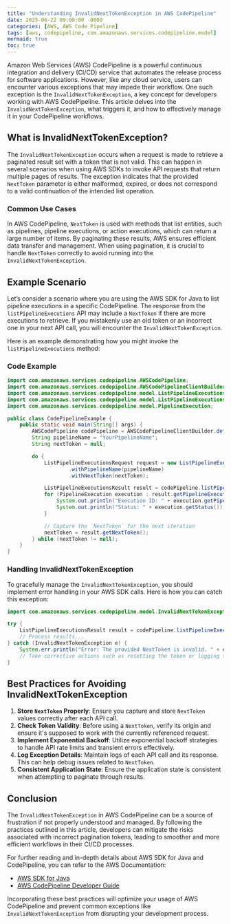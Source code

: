 ```yaml
---
title: "Understanding InvalidNextTokenException in AWS CodePipeline"
date: 2025-06-22 09:00:00 -0000
categories: [AWS, AWS Code Pipeline]
tags: [aws, codepipeline, com.amazonaws.services.codepipeline.model]
mermaid: true
toc: true
---
```



Amazon Web Services (AWS) CodePipeline is a powerful continuous integration and delivery (CI/CD) service that automates the release process for software applications. However, like any cloud service, users can encounter various exceptions that may impede their workflow. One such exception is the `InvalidNextTokenException`, a key concept for developers working with AWS CodePipeline. This article delves into the `InvalidNextTokenException`, what triggers it, and how to effectively manage it in your CodePipeline workflows.

## What is InvalidNextTokenException?

The `InvalidNextTokenException` occurs when a request is made to retrieve a paginated result set with a token that is not valid. This can happen in several scenarios when using AWS SDKs to invoke API requests that return multiple pages of results. The exception indicates that the provided `NextToken` parameter is either malformed, expired, or does not correspond to a valid continuation of the intended list operation.

### Common Use Cases

In AWS CodePipeline, `NextToken` is used with methods that list entities, such as pipelines, pipeline executions, or action executions, which can return a large number of items. By paginating these results, AWS ensures efficient data transfer and management. When using pagination, it is crucial to handle `NextToken` correctly to avoid running into the `InvalidNextTokenException`.

## Example Scenario

Let’s consider a scenario where you are using the AWS SDK for Java to list pipeline executions in a specific CodePipeline. The response from the `listPipelineExecutions` API may include a `NextToken` if there are more executions to retrieve. If you mistakenly use an old token or an incorrect one in your next API call, you will encounter the `InvalidNextTokenException`. 

Here is an example demonstrating how you might invoke the `listPipelineExecutions` method:

### Code Example

```java
import com.amazonaws.services.codepipeline.AWSCodePipeline;
import com.amazonaws.services.codepipeline.AWSCodePipelineClientBuilder;
import com.amazonaws.services.codepipeline.model.ListPipelineExecutionsRequest;
import com.amazonaws.services.codepipeline.model.ListPipelineExecutionsResult;
import com.amazonaws.services.codepipeline.model.PipelineExecution;

public class CodePipelineExample {
    public static void main(String[] args) {
        AWSCodePipeline codePipeline = AWSCodePipelineClientBuilder.defaultClient();
        String pipelineName = "YourPipelineName";
        String nextToken = null;

        do {
            ListPipelineExecutionsRequest request = new ListPipelineExecutionsRequest()
                    .withPipelineName(pipelineName)
                    .withNextToken(nextToken);

            ListPipelineExecutionsResult result = codePipeline.listPipelineExecutions(request);
            for (PipelineExecution execution : result.getPipelineExecutionSummaries()) {
                System.out.println("Execution ID: " + execution.getPipelineExecutionId());
                System.out.println("Status: " + execution.getStatus());
            }

            // Capture the `NextToken` for the next iteration
            nextToken = result.getNextToken();
        } while (nextToken != null); 
    }
}
```

### Handling InvalidNextTokenException

To gracefully manage the `InvalidNextTokenException`, you should implement error handling in your AWS SDK calls. Here is how you can catch this exception:

```java
import com.amazonaws.services.codepipeline.model.InvalidNextTokenException;

try {
    ListPipelineExecutionsResult result = codePipeline.listPipelineExecutions(request);
    // Process results...
} catch (InvalidNextTokenException e) {
    System.err.println("Error: The provided NextToken is invalid. " + e.getMessage());
    // Take corrective actions such as resetting the token or logging the error for review.
}
```

## Best Practices for Avoiding InvalidNextTokenException

1. **Store `NextToken` Properly**: Ensure you capture and store `NextToken` values correctly after each API call.
2. **Check Token Validity**: Before using a `NextToken`, verify its origin and ensure it's supposed to work with the currently referenced request.
3. **Implement Exponential Backoff**: Utilize exponential backoff strategies to handle API rate limits and transient errors effectively.
4. **Log Exception Details**: Maintain logs of each API call and its response. This can help debug issues related to `NextToken`.
5. **Consistent Application State**: Ensure the application state is consistent when attempting to paginate through results.

## Conclusion

The `InvalidNextTokenException` in AWS CodePipeline can be a source of frustration if not properly understood and managed. By following the practices outlined in this article, developers can mitigate the risks associated with incorrect pagination tokens, leading to smoother and more efficient workflows in their CI/CD processes.

For further reading and in-depth details about AWS SDK for Java and CodePipeline, you can refer to the AWS Documentation: 
- [AWS SDK for Java](https://docs.aws.amazon.com/sdk-for-java/latest/developer-guide/home.html)
- [AWS CodePipeline Developer Guide](https://docs.aws.amazon.com/codepipeline/latest/userguide/welcome.html)

Incorporating these best practices will optimize your usage of AWS CodePipeline and prevent common exceptions like `InvalidNextTokenException` from disrupting your development process.